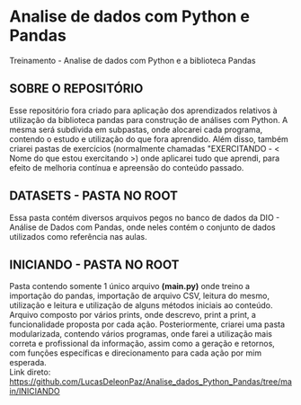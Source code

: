 # Analise de dados com Python e Pandas
Treinamento - Analise de dados com Python e a biblioteca Pandas 

## SOBRE O REPOSITÓRIO
Esse repositório fora criado para aplicação dos aprendizados relativos à utilização
da biblioteca pandas para construção de análises com Python.
A mesma será subdivida em subpastas, onde alocarei cada programa, contendo o estudo e utilização do que fora
aprendido.
Além disso, também criarei pastas de exercícios (normalmente chamadas "EXERCITANDO - < Nome do que estou exercitando >)
onde aplicarei tudo que aprendi, para efeito de melhoria contínua e apreensão do conteúdo passado.

## DATASETS - PASTA NO ROOT
Essa pasta contém diversos arquivos pegos no banco de dados da DIO - Análise de Dados com Pandas, onde neles contém 
o conjunto de dados utilizados como referência nas aulas.

## INICIANDO - PASTA NO ROOT
Pasta contendo somente 1 único arquivo **(main.py)** onde treino a importação do pandas, importação de arquivo CSV, leitura do mesmo,
utilização e leitura e utilização de alguns métodos iniciais ao conteúdo.
Arquivo composto por vários prints, onde descrevo, print a print, a funcionalidade proposta por cada ação.
Posteriormente, criarei uma pasta modularizada, contendo vários programas, onde farei a utilização mais correta e profissional 
da informação, assim como a geração e retornos, com funções específicas e direcionamento para cada
ação por mim esperada. <br/>
Link direto: https://github.com/LucasDeleonPaz/Analise_dados_Python_Pandas/tree/main/INICIANDO



